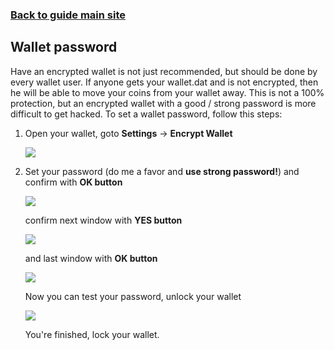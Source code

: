 ### **[Back to guide main site](readme.md)**

## Wallet password
Have an encrypted wallet is not just recommended, but should be done by every wallet user. If anyone gets your wallet.dat and is not encrypted, then he will be able to move your coins from your wallet away.
This is not a 100% protection, but an encrypted wallet with a good / strong password is more difficult to get hacked.
To set a wallet password, follow this steps:

1. Open your wallet, goto **Settings** -> **Encrypt Wallet**

    <img src="https://node-support.network/coins/argo/mn-guide/3.png">
    
2. Set your password (do me a favor and **use strong password!**) and confirm with **OK button**

    <img src="https://node-support.network/coins/argo/mn-guide/4.png">
    
    confirm next window with **YES button**
    
    <img src="https://node-support.network/coins/argo/mn-guide/5.png">
    
    and last window with **OK button**
    
    <img src="https://node-support.network/coins/argo/mn-guide/6.png">
    
    Now you can test your password, unlock your wallet
    
    <img src="https://node-support.network/coins/argo/mn-guide/10.png">
    
    You're finished, lock your wallet.
